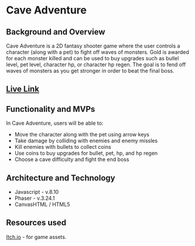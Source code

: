
# Cave Adventure

## Background and Overview

Cave Adventure is a 2D fantasy shooter game where the user controls a character (along with a pet) to fight off waves of monsters. Gold is awarded for each monster killed and can be used to buy upgrades such as bullel level, pet level, character hp, or character hp regen. The goal is to fend off waves of monsters as you get stronger in order to beat the final boss.  

## [Live Link](https://caveadventure.netlify.app/)

## Functionality and MVPs

In Cave Adventure, users will be able to:
* Move the character along with the pet using arrow keys
* Take damage by colliding with enemies and enemy missles
* Kill enemies with bullets to collect coins
* Use coins to buy upgrades for bullet, pet, hp, and hp regen
* Choose a cave difficulty and fight the end boss

## Architecture and Technology

* Javascript - v.8.10
* Phaser - v.3.24.1
* CanvasHTML / HTML5

## Resources used

[Itch.io](https://itch.io/game-assets/free) - for game assets.


